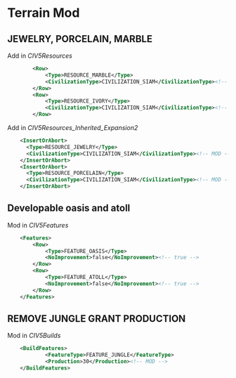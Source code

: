 # Terrain Mod

## JEWELRY, PORCELAIN, MARBLE

Add in *CIV5Resources*

```xml
		<Row>
			<Type>RESOURCE_MARBLE</Type>
			<CivilizationType>CIVILIZATION_SIAM</CivilizationType><!-- MOD -->
		</Row>
		<Row>
			<Type>RESOURCE_IVORY</Type>
			<CivilizationType>CIVILIZATION_SIAM</CivilizationType><!-- MOD -->
		</Row>
```

Add in *CIV5Resources_Inherited_Expansion2*

```xml
    <InsertOrAbort>
      <Type>RESOURCE_JEWELRY</Type>
      <CivilizationType>CIVILIZATION_SIAM</CivilizationType><!-- MOD -->
    </InsertOrAbort>
    <InsertOrAbort>
      <Type>RESOURCE_PORCELAIN</Type>
      <CivilizationType>CIVILIZATION_SIAM</CivilizationType><!-- MOD -->
    </InsertOrAbort>
```

## Developable oasis and atoll

Mod in *CIV5Features*

```xml
	<Features>
		<Row>
			<Type>FEATURE_OASIS</Type>
			<NoImprovement>false</NoImprovement><!-- true -->
		</Row>
		<Row>
			<Type>FEATURE_ATOLL</Type>
			<NoImprovement>false</NoImprovement><!-- true -->
		</Row>
	</Features>
```

## REMOVE JUNGLE GRANT PRODUCTION

Mod in *CIV5Builds*

```xml
	<BuildFeatures>
			<FeatureType>FEATURE_JUNGLE</FeatureType>
			<Production>30</Production><!-- MOD -->
	</BuildFeatures>
```
